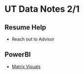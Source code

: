 # UT Data Notes 2/1

## Resume Help

- Reach out to Advisor

## PowerBI

- [Matrix Visuals](https://learn.microsoft.com/en-us/power-bi/visuals/power-bi-visualization-matrix-visual?tabs=powerbi-desktop)
